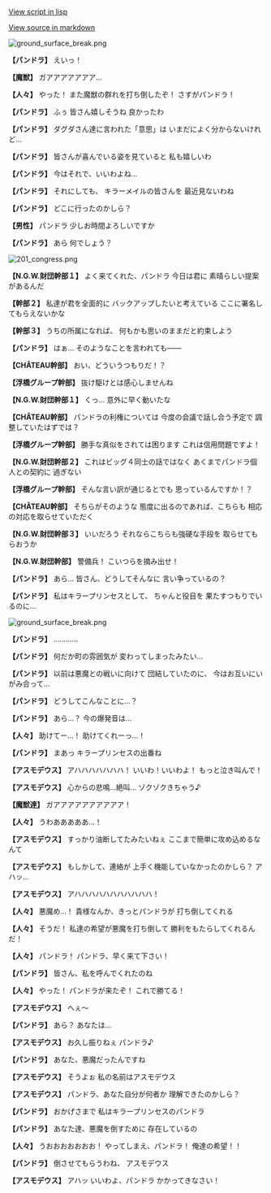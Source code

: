 [View script in lisp](../scripts/202269070.txt)

[View source in markdown](202269070.md)

![ground_surface_break.png](../images/backgrounds/ground_surface_break.png)

**【パンドラ】**
えいっ！

**【魔獣】**
ガアアアアアアア…

**【人々】**
やった！
また魔獣の群れを打ち倒したぞ！
さすがパンドラ！

**【パンドラ】**
ふぅ
皆さん嬉しそうね
良かったわ

**【パンドラ】**
ダグダさん達に言われた「意思」は
いまだによく分からないけれど…

**【パンドラ】**
皆さんが喜んでいる姿を見ていると
私も嬉しいわ

**【パンドラ】**
今はそれで、いいわよね…

**【パンドラ】**
それにしても、
キラーメイルの皆さんを
最近見ないわね

**【パンドラ】**
どこに行ったのかしら？

**【男性】**
パンドラ
少しお時間よろしいですか

**【パンドラ】**
あら
何でしょう？

![201_congress.png](../images/backgrounds/201_congress.png)

**【N.G.W.財団幹部１】**
よく来てくれた、パンドラ
今日は君に
素晴らしい提案があるんだ

**【幹部２】**
私達が君を全面的に
バックアップしたいと考えている
ここに署名してもらえないかな

**【幹部３】**
うちの所属になれば、
何もかも思いのままだと約束しよう

**【パンドラ】**
はぁ…
そのようなことを言われても――

**【CHÂTEAU幹部】**
おい、どういうつもりだ！？

**【浮橋グループ幹部】**
抜け駆けとは感心しませんね

**【N.G.W.財団幹部１】**
くっ…
意外に早く動いたな

**【CHÂTEAU幹部】**
パンドラの利権については
今度の会議で話し合う予定で
調整していたはずでは？

**【浮橋グループ幹部】**
勝手な真似をされては困ります
これは信用問題ですよ！

**【N.G.W.財団幹部２】**
これはビッグ４同士の話ではなく
あくまでパンドラ個人との契約に
過ぎない

**【浮橋グループ幹部】**
そんな言い訳が通じるとでも
思っているんですか！？

**【CHÂTEAU幹部】**
そちらがそのような
態度に出るのであれば、こちらも
相応の対応を取らせていただく

**【N.G.W.財団幹部３】**
いいだろう
それならこちらも強硬な手段を
取らせてもらおうか

**【N.G.W.財団幹部】**
警備兵！
こいつらを摘み出せ！

**【パンドラ】**
あら…
皆さん、どうしてそんなに
言い争っているの？

**【パンドラ】**
私はキラープリンセスとして、
ちゃんと役目を
果たすつもりでいるのに…

![ground_surface_break.png](../images/backgrounds/ground_surface_break.png)

**【パンドラ】**
…………

**【パンドラ】**
何だか町の雰囲気が
変わってしまったみたい…

**【パンドラ】**
以前は悪魔との戦いに向けて
団結していたのに、
今はお互いにいがみ合って…

**【パンドラ】**
どうしてこんなことに…？

**【パンドラ】**
あら…？
今の爆発音は…

**【人々】**
助けてー…！
助けてくれーっ…！

**【パンドラ】**
まあっ
キラープリンセスの出番ね

**【アスモデウス】**
アハハハハハハハ！
いいわ！いいわよ！
もっと泣き叫んで！

**【アスモデウス】**
心からの悲鳴…絶叫…
ゾクゾクきちゃう♪

**【魔獣達】**
ガアアアアアアアアアア！

**【人々】**
うわあああああ…！

**【アスモデウス】**
すっかり油断してたみたいねぇ
ここまで簡単に攻め込めるなんて

**【アスモデウス】**
もしかして、連絡が
上手く機能していなかったのかしら？
アハッ…

**【アスモデウス】**
アハハハハハハハハハハハ！

**【人々】**
悪魔め…！
貴様なんか、きっとパンドラが
打ち倒してくれる

**【人々】**
そうだ！
私達の希望が悪魔を打ち倒して
勝利をもたらしてくれるんだ！

**【人々】**
パンドラ！
パンドラ、早く来て下さい！

**【パンドラ】**
皆さん、私を呼んでくれたのね

**【人々】**
やった！
パンドラが来たぞ！
これで勝てる！

**【アスモデウス】**
へぇ～

**【パンドラ】**
あら？
あなたは…

**【アスモデウス】**
お久し振りねぇ
パンドラ♪

**【パンドラ】**
あなた、悪魔だったんですね

**【アスモデウス】**
そうよぉ
私の名前はアスモデウス

**【アスモデウス】**
パンドラ、あなた自分が何者か
理解できたのかしら？

**【パンドラ】**
おかげさまで
私はキラープリンセスのパンドラ

**【パンドラ】**
あなた達、悪魔を倒すために
存在しているの

**【人々】**
うおおおおおおお！
やってしまえ、パンドラ！
俺達の希望！！

**【パンドラ】**
倒させてもらうわね、
アスモデウス

**【アスモデウス】**
アハッ
いいわよ、パンドラ
かかってきなさい！
